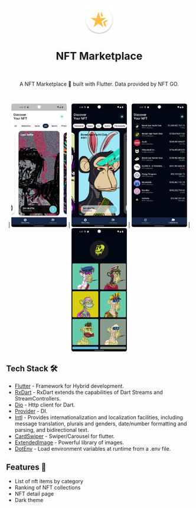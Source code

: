 
<p align="center"><img src="android/app/src/main/res/mipmap-xxxhdpi/ic_launcher.png" width="80" /></p>
<h1 align="center">NFT Marketplace</h1></br>

<p align="center">
A NFT Marketplace 🎨 built with Flutter. Data provided by NFT GO.<br>
</p>
<br>

<p align="center">
| <img src="https://github.com/lucasrafagnin/nft-marketplace-flutter/blob/master/github/assets/image_1.png" width="150">      | <img src="https://github.com/lucasrafagnin/nft-marketplace-flutter/blob/master/github/assets/image_2.png" width="150"> | <img src="https://github.com/lucasrafagnin/nft-marketplace-flutter/blob/master/github/assets/image_3.png" width="150"> |
<img src="https://github.com/lucasrafagnin/nft-marketplace-flutter/blob/master/github/assets/image_4.png" width="150">
</a>


## Tech Stack 🛠
- [Flutter](https://flutter.dev/) - Framework for Hybrid development.
- [RxDart](https://pub.dev/packages/rxdart) - RxDart extends the capabilities of Dart Streams and StreamControllers. 
- [Dio](https://pub.dev/packages/dio) - Http client for Dart.
- [Provider](https://pub.dev/packages/provider) - DI.
- [Intl](https://pub.dev/packages/intl) - Provides internationalization and localization facilities, including message translation, plurals and genders, date/number formatting and parsing, and bidirectional text.
- [CardSwiper](https://pub.dev/packages/card_swiper) - Swiper/Carousel for flutter.
- [ExtendedImage](https://pub.dev/packages/extended_image) - Powerful library of images.
- [DotEnv](https://pub.dev/packages/dotenv) - Load environment variables at runtime from a .env file.

## Features 🔖
- List of nft items by category
- Ranking of NFT collections
- NFT detail page
- Dark theme
